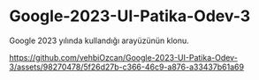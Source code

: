 # Google-2023-UI-Patika-Odev-3

Google 2023 yılında kullandığı arayüzünün klonu.

https://github.com/vehbiOzcan/Google-2023-UI-Patika-Odev-3/assets/98270478/5f26d27b-c366-46c9-a876-a33437b61a69

